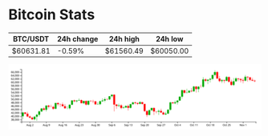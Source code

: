 # Bitcoin Stats

BTC/USDT|24h change|24h high|24h low|
|---|---|---|---|
|$60631.81|-0.59%|$61560.49|$60050.00|

<img src="./chart.svg">
